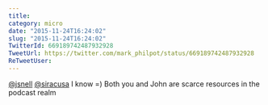 ```yaml
---
title: 
category: micro
date: "2015-11-24T16:24:02"
slug: "2015-11-24T16:24:02"
TwitterId: 669189742487932928
TweetUrl: https://twitter.com/mark_philpot/status/669189742487932928
ReTweetUser: 
---
```


[@jsnell](https://twitter.com/jsnell) [@siracusa](https://twitter.com/siracusa) I know =) Both you and John are scarce resources in the podcast realm